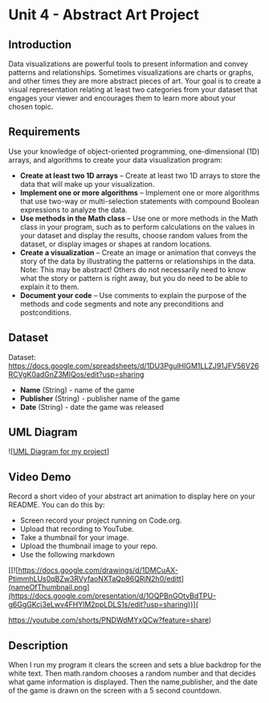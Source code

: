 # Unit 4 - Abstract Art Project

## Introduction

Data visualizations are powerful tools to present information and convey patterns and relationships. Sometimes visualizations are charts or graphs, and other times they are more abstract pieces of art. Your goal is to create a visual representation relating at least two categories from your dataset that engages your viewer and encourages them to learn more about your chosen topic.

## Requirements

Use your knowledge of object-oriented programming, one-dimensional (1D) arrays, and algorithms to create your data visualization program:

- **Create at least two 1D arrays** – Create at least two 1D arrays to store the data that will make up your visualization.
- **Implement one or more algorithms** – Implement one or more algorithms that use two-way or multi-selection statements with compound Boolean expressions to analyze the data.
- **Use methods in the Math class** – Use one or more methods in the Math class in your program, such as to perform calculations on the values in your dataset and display the results, choose random values from the dataset, or display images or shapes at random locations.
- **Create a visualization** – Create an image or animation that conveys the story of the data by illustrating the patterns or relationships in the data.
  Note: This may be abstract! Others do not necessarily need to know what the story or pattern is right away, but you do need to be able to explain it to them.
- **Document your code** – Use comments to explain the purpose of the methods and code segments and note any preconditions and postconditions.

## Dataset



Dataset: https://docs.google.com/spreadsheets/d/1DU3PgulHIGM1LLZJ91JFV56V26RCVgK0adGnZ3MIQos/edit?usp=sharing


- **Name** (String) - name of the game
- **Publisher** (String) - publisher name of the game
- **Date** (String) - date the game was released
## UML Diagram


![[UML Diagram for my project](https://docs.google.com/drawings/d/1DMCuAX-PtimmhLUs0qBZw3RVyfaoNXTaQp86QRjN2h0/edit)]

## Video Demo

Record a short video of your abstract art animation to display here on your README. You can do this by:

- Screen record your project running on Code.org.
- Upload that recording to YouTube.
- Take a thumbnail for your image.
- Upload the thumbnail image to your repo.
- Use the following markdown

[[![https://docs.google.com/drawings/d/1DMCuAX-PtimmhLUs0qBZw3RVyfaoNXTaQp86QRjN2h0/editt](nameOfThumbnail.png](https://docs.google.com/presentation/d/1OQPBnGOtvBdTPU-g6GgGKcj3eLwv4FHYlM2ppLDLS1s/edit?usp=sharing))](

https://youtube.com/shorts/PNDWdMYxQCw?feature=share)

## Description

When I run my program it clears the screen and sets a blue backdrop for the white text. Then math.random chooses a random number and that decides what game information is displayed. Then the name,publisher, and the date of the game is drawn on the screen with a 5 second countdown.
